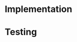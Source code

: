 # Implementation
<!-- Describe scope changes if not evident in the code (e.g., change request/JIRA ticket); specify concerns for code review; describe alternate solutions considered -->

# Testing
<!-- Document tests executed and results; include negative tests demonstrating tests will fail under unexpected conditions -->
